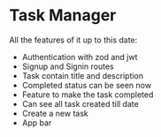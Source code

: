 
# Task Manager

All the features of it up to this date:

- Authentication with zod and jwt
- Signup and Signin routes 
- Task contain title and description 
- Completed status can be seen now 
- Feature to make the task completed 
- Can see all task created till date
- Create a new task
- App bar 
